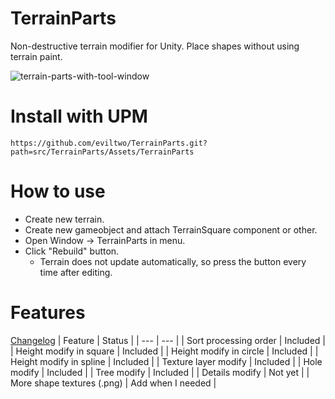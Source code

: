 # TerrainParts
 Non-destructive terrain modifier for Unity. Place shapes without using terrain paint.

![terrain-parts-with-tool-window](https://github.com/eviltwo/TerrainParts/assets/7721151/b3c77c5b-ee0d-4625-828c-061cbb63f217)

# Install with UPM
```
https://github.com/eviltwo/TerrainParts.git?path=src/TerrainParts/Assets/TerrainParts
```

# How to use
- Create new terrain.
- Create new gameobject and attach TerrainSquare component or other.
- Open Window -> TerrainParts in menu.
- Click "Rebuild" button.
  - Terrain does not update automatically, so press the button every time after editing.

# Features
[Changelog](https://github.com/eviltwo/TerrainParts/blob/main/src/TerrainParts/Assets/TerrainParts/CHANGELOG.md)
| Feature | Status |
| --- | --- |
| Sort processing order | Included |
| Height modify in square | Included |
| Height modify in circle | Included |
| Height modify in spline | Included |
| Texture layer modify | Included |
| Hole modify | Included |
| Tree modify | Included |
| Details modify | Not yet |
| More shape textures (.png) | Add when I needed |
